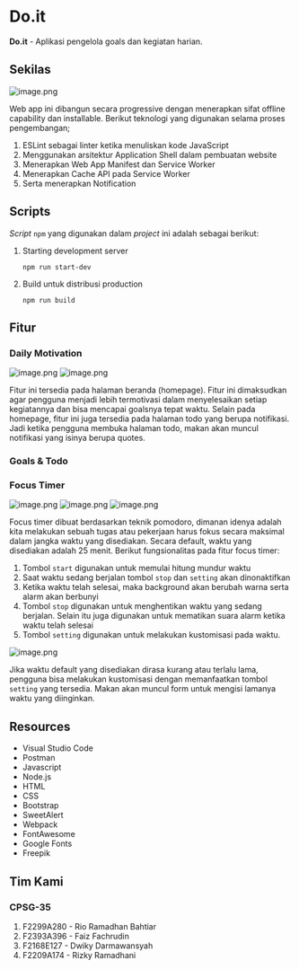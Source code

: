 # Do.it

**Do.it** - Aplikasi pengelola goals dan kegiatan harian.

## Sekilas

![image.png](https://github.com/ramadanriz/do-it/blob/677ab9c4b3df9767664ea6cb17f4863506a28387/readme%20image/homepage.PNG)

Web app ini dibangun secara progressive dengan menerapkan sifat offline capability dan installable. Berikut teknologi yang digunakan selama proses pengembangan;

1. ESLint sebagai linter ketika menuliskan kode JavaScript
2. Menggunakan arsitektur Application Shell dalam pembuatan website
3. Menerapkan Web App Manifest dan Service Worker
4. Menerapkan Cache API pada Service Worker
5. Serta menerapkan Notification

## Scripts

*Script* `npm` yang digunakan dalam *project* ini adalah sebagai berikut:

1. Starting development server

   `npm run start-dev`

2. Build untuk distribusi production

   `npm run build`

## Fitur

### Daily Motivation

![image.png](https://github.com/ramadanriz/do-it/blob/677ab9c4b3df9767664ea6cb17f4863506a28387/readme%20image/daily_motivation.PNG)
![image.png](https://github.com/ramadanriz/do-it/blob/677ab9c4b3df9767664ea6cb17f4863506a28387/readme%20image/daily_motivation_2.PNG)

Fitur ini tersedia pada halaman beranda (homepage). Fitur ini dimaksudkan agar pengguna menjadi lebih termotivasi dalam menyelesaikan setiap kegiatannya dan bisa mencapai goalsnya tepat waktu. Selain pada homepage, fitur ini juga tersedia pada halaman todo yang berupa notifikasi. Jadi ketika pengguna membuka halaman todo, makan akan muncul notifikasi yang isinya berupa quotes.

### Goals & Todo

### Focus Timer

![image.png](https://github.com/ramadanriz/do-it/blob/677ab9c4b3df9767664ea6cb17f4863506a28387/readme%20image/timer_1.png) ![image.png](https://github.com/ramadanriz/do-it/blob/fd00e7a4f4648b34e73c5cf438af08daa5cf482b/readme%20image/timer_2.PNG) ![image.png](https://github.com/ramadanriz/do-it/blob/fd00e7a4f4648b34e73c5cf438af08daa5cf482b/readme%20image/timer_4.PNG)

Focus timer dibuat berdasarkan teknik pomodoro, dimanan idenya adalah kita melakukan sebuah tugas atau pekerjaan harus fokus secara maksimal dalam jangka waktu yang disediakan. Secara default, waktu yang disediakan adalah 25 menit. Berikut fungsionalitas pada fitur focus timer:

1. Tombol `start` digunakan untuk memulai hitung mundur waktu
2. Saat waktu sedang berjalan tombol `stop` dan `setting` akan dinonaktifkan
3. Ketika waktu telah selesai, maka background akan berubah warna serta alarm akan berbunyi
4. Tombol `stop` digunakan untuk menghentikan waktu yang sedang berjalan. Selain itu juga digunakan untuk mematikan suara alarm ketika waktu telah selesai
5. Tombol `setting` digunakan untuk melakukan kustomisasi pada waktu.

![image.png](https://github.com/ramadanriz/do-it/blob/fd00e7a4f4648b34e73c5cf438af08daa5cf482b/readme%20image/timer_3.PNG)

Jika waktu default yang disediakan dirasa kurang atau terlalu lama, pengguna bisa melakukan kustomisasi dengan memanfaatkan tombol `setting` yang tersedia. Makan akan muncul form untuk mengisi lamanya waktu yang diinginkan.

## Resources

- Visual Studio Code
- Postman
- Javascript
- Node.js
- HTML
- CSS
- Bootstrap
- SweetAlert
- Webpack
- FontAwesome
- Google Fonts
- Freepik

## Tim Kami

### CPSG-35
1. F2299A280 - Rio Ramadhan Bahtiar
2. F2393A396 - Faiz Fachrudin 
3. F2168E127 - Dwiky Darmawansyah
4. F2209A174 - Rizky Ramadhani
